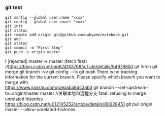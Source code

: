 ### git test
    git config --global user.name "xxxx"
    git config --global user.email "xxxx"
    git init
    git status
    git remote add origin git@github.com:whyame/notebook.git
    git add .
    git status
    git commit -m "First Step"
    git push -u origin master
! [rejected]        master -> master (fetch first) 
//https://blog.csdn.net/mp624183768/article/details/84979850
    git fetch
    git merge
    git branch -vv
    git config --lis
    git push
There is no tracking information for the current branch.
Please specify which branch you want to merge with    
https://www.jianshu.com/p/eaaba8dc3ab3
    git branch --set-upstream-to=origin/master master   //关联本地和远程分支
fatal: refusing to merge unrelated histories
https://blog.csdn.net/u012145252/article/details/80628451
    git pull origin master --allow-unrelated-histories
    